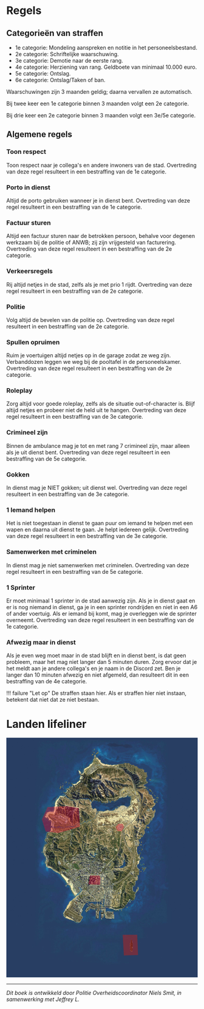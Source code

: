 # Regels

## Categorieën van straffen
   * 1e categorie: Mondeling aanspreken en notitie in het personeelsbestand.
   * 2e categorie: Schriftelijke waarschuwing.
   * 3e categorie: Demotie naar de eerste rang.
   * 4e categorie: Herziening van rang. Geldboete van minimaal 10.000 euro.
   * 5e categorie: Ontslag.
   * 6e categorie: Ontslag/Taken of ban.

   Waarschuwingen zijn 3 maanden geldig; daarna vervallen ze automatisch.

   Bij twee keer een 1e categorie binnen 3 maanden volgt een 2e categorie.
   
   Bij drie keer een 2e categorie binnen 3 maanden volgt een 3e/5e categorie.

## Algemene regels

### Toon respect
Toon respect naar je collega's en andere inwoners van de stad.
Overtreding van deze regel resulteert in een bestraffing van de 1e categorie.

### Porto in dienst
Altijd de porto gebruiken wanneer je in dienst bent.
Overtreding van deze regel resulteert in een bestraffing van de 1e categorie.

### Factuur sturen
Altijd een factuur sturen naar de betrokken persoon, behalve voor degenen werkzaam bij de politie of ANWB; zij zijn vrijgesteld van facturering. Overtreding van deze regel resulteert in een bestraffing van de 2e categorie.

### Verkeersregels
Rij altijd netjes in de stad, zelfs als je met prio 1 rijdt.
Overtreding van deze regel resulteert in een bestraffing van de 2e categorie.

### Politie
Volg altijd de bevelen van de politie op.
Overtreding van deze regel resulteert in een bestraffing van de 2e categorie.

### Spullen opruimen
Ruim je voertuigen altijd netjes op in de garage zodat ze weg zijn. Verbanddozen leggen we weg bij de pooltafel in de personeelskamer.
Overtreding van deze regel resulteert in een bestraffing van de 2e categorie.

### Roleplay
Zorg altijd voor goede roleplay, zelfs als de situatie out-of-character is. Blijf altijd netjes en probeer niet de held uit te hangen.
Overtreding van deze regel resulteert in een bestraffing van de 3e categorie.

### Crimineel zijn
Binnen de ambulance mag je tot en met rang 7 crimineel zijn, maar alleen als je uit dienst bent.
Overtreding van deze regel resulteert in een bestraffing van de 5e categorie.

### Gokken
In dienst mag je NIET gokken; uit dienst wel.
Overtreding van deze regel resulteert in een bestraffing van de 3e categorie.

### 1 Iemand helpen
Het is niet toegestaan in dienst te gaan puur om iemand te helpen met een wapen en daarna uit dienst te gaan. Je helpt iedereen gelijk.
Overtreding van deze regel resulteert in een bestraffing van de 3e categorie.

### Samenwerken met criminelen
In dienst mag je niet samenwerken met criminelen.
Overtreding van deze regel resulteert in een bestraffing van de 5e categorie.

### 1 Sprinter
Er moet minimaal 1 sprinter in de stad aanwezig zijn. Als je in dienst gaat en er is nog niemand in dienst, ga je in een sprinter rondrijden en niet in een A6 of ander voertuig. Als er iemand bij komt, mag je overleggen wie de sprinter overneemt.
Overtreding van deze regel resulteert in een bestraffing van de 1e categorie.

### Afwezig maar in dienst
Als je even weg moet maar in de stad blijft en in dienst bent, is dat geen probleem, maar het mag niet langer dan 5 minuten duren. Zorg ervoor dat je het meldt aan je andere collega's en je naam in de Discord zet. Ben je langer dan 10 minuten afwezig en niet afgemeld, dan resulteert dit in een bestraffing van de 4e categorie.

!!! failure "Let op"
    De straffen staan hier. Als er straffen hier niet instaan, betekent dat niet dat ze niet bestaan.

# Landen lifeliner
![Kaart met risicogebieden](img/restricted_airspace.jpg)

---------------------

*Dit boek is ontwikkeld door Politie Overheidscoordinator Niels Smit, in samenwerking met Jeffrey L.*
